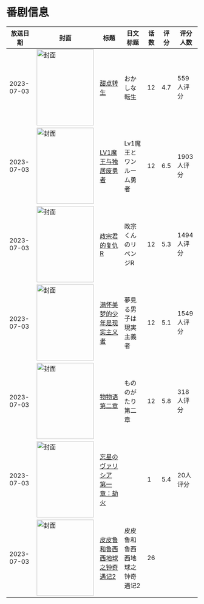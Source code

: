 # 番剧信息

|放送日期|封面|标题|日文标题|话数|评分|评分人数|
|---|---|---|---|---|---|---|
|2023-07-03|<img src="//lain.bgm.tv/pic/cover/c/4d/86/347942_34Qor.jpg" alt="封面" style="width:150px;height:200px;object-fit:cover;">|[甜点转生](https://bangumi.tv/subject/347942)|おかしな転生|12|4.7|559人评分|
|2023-07-03|<img src="//lain.bgm.tv/pic/cover/c/c7/0e/376106_UPS0U.jpg" alt="封面" style="width:150px;height:200px;object-fit:cover;">|[LV1魔王与独居废勇者](https://bangumi.tv/subject/376106)|Lv1魔王とワンルーム勇者|12|6.5|1903人评分|
|2023-07-03|<img src="//lain.bgm.tv/pic/cover/c/37/da/376433_EhTZ4.jpg" alt="封面" style="width:150px;height:200px;object-fit:cover;">|[政宗君的复仇R](https://bangumi.tv/subject/376433)|政宗くんのリベンジR|12|5.3|1494人评分|
|2023-07-03|<img src="//lain.bgm.tv/pic/cover/c/34/17/408351_R44A4.jpg" alt="封面" style="width:150px;height:200px;object-fit:cover;">|[满怀美梦的少年是现实主义者](https://bangumi.tv/subject/408351)|夢見る男子は現実主義者|12|5.1|1549人评分|
|2023-07-03|<img src="//lain.bgm.tv/pic/cover/c/85/da/426531_rW41Z.jpg" alt="封面" style="width:150px;height:200px;object-fit:cover;">|[物物语 第二章](https://bangumi.tv/subject/426531)|もののがたり 第二章|12|5.8|318人评分|
|2023-07-03|<img src="//lain.bgm.tv/pic/cover/c/5b/01/437925_W4Ew6.jpg" alt="封面" style="width:150px;height:200px;object-fit:cover;">|[忘星のヴァリシア 第一章：劫火](https://bangumi.tv/subject/437925)||1|5.4|20人评分|
|2023-07-03|<img src="//lain.bgm.tv/pic/cover/c/7b/6e/478192_KC0c5.jpg" alt="封面" style="width:150px;height:200px;object-fit:cover;">|[皮皮鲁和鲁西西地球之钟奇遇记2](https://bangumi.tv/subject/478192)|皮皮鲁和鲁西西地球之钟奇遇记2|26|||

